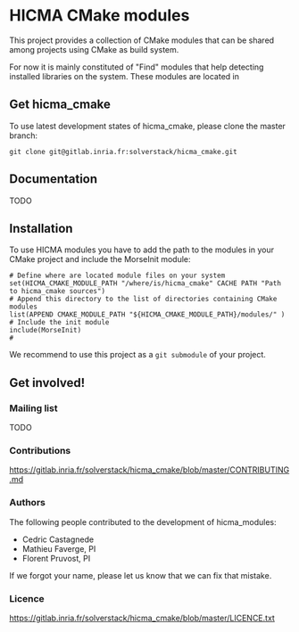 HICMA CMake modules
====================

This project provides a collection of CMake modules that can be shared
among projects using CMake as build system.

For now it is mainly constituted of "Find" modules that help detecting
installed libraries on the system. These modules are located in

Get hicma_cmake
---------------------

To use latest development states of hicma_cmake, please clone the
master branch:

    git clone git@gitlab.inria.fr:solverstack/hicma_cmake.git

Documentation
---------------------

TODO

Installation
---------------------

To use HICMA modules you have to add the path to the modules in your
CMake project and include the MorseInit module:

    # Define where are located module files on your system
    set(HICMA_CMAKE_MODULE_PATH "/where/is/hicma_cmake" CACHE PATH "Path to hicma_cmake sources")
    # Append this directory to the list of directories containing CMake modules
    list(APPEND CMAKE_MODULE_PATH "${HICMA_CMAKE_MODULE_PATH}/modules/" )
    # Include the init module
    include(MorseInit)
    #

We recommend to use this project as a `git submodule` of your project.

Get involved!
---------------------

### Mailing list

TODO

### Contributions

https://gitlab.inria.fr/solverstack/hicma_cmake/blob/master/CONTRIBUTING.md

### Authors

The following people contributed to the development of hicma_modules:
  * Cedric Castagnede
  * Mathieu Faverge, PI
  * Florent Pruvost, PI

If we forgot your name, please let us know that we can fix that mistake.

### Licence

https://gitlab.inria.fr/solverstack/hicma_cmake/blob/master/LICENCE.txt
